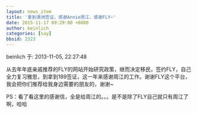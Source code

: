 ```yaml
---
layout: news_item
title: '拿到澳洲签证，感谢Annie周江，感谢FLY~'
date: 2015-11-17 09:29:00 +0800
author: beinlich
categories: [say]
bbsid: 2323
---
```


beinlich 于: 2013-11-05, 22:27:48

从去年年底亲戚推荐的FLY的网站开始研究政策，继而决定移民，签约FLY，自己全力复习雅思，到拿到189签证，这一年来感谢周江的工作。谢谢FLY这个平台，我会把你们推荐给我身边需要的朋友的，谢谢~

PS：看了看这里的感谢信，全是给周江的。。。是不是除了FLY自己就只有周江了啊，哈哈


